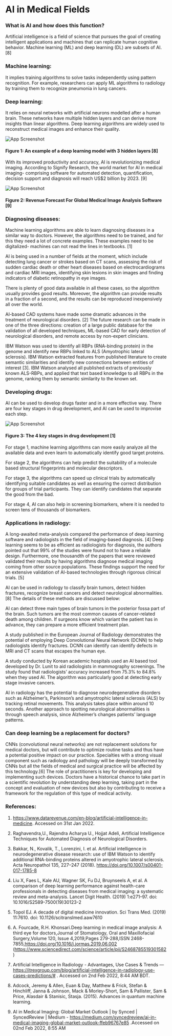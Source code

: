 
# AI in Medical Fields



### What is AI and how does this function?

Artificial intelligence is a field of science that pursues the goal of creating intelligent applications and machines that can replicate human cognitive behavior. Machine learning (ML) and deep learning (DL) are subsets of AI. [8]

### Machine learning:

It implies training algorithms to solve tasks independently using pattern recognition. For example, researchers can apply ML algorithms to radiology by training them to recognize pneumonia in lung cancers.

### Deep learning:

It relies on neural networks with artificial neurons modelled after a human brain. These networks have multiple hidden layers and can derive more insights than linear algorithms. Deep learning algorithms are widely used to reconstruct medical images and enhance their quality.



![App Screenshot](https://github.com/tansfabz/RESEARCH-PAPER/blob/main/reasearch%20paper/rp1%20edited.jpg?raw=true)
#### Figure 1: An example of a deep learning model with 3 hidden layers [8]


With its improved productivity and accuracy, AI is revolutionizing medical imaging. According to Signify Research, the world market for AI in medical imaging- comprising software for automated detection, quantification, decision support and diagnosis will reach US$2 billion by 2023. [9]


![App Screenshot](https://github.com/tansfabz/RESEARCH-PAPER/blob/main/reasearch%20paper/Screenshot%202022-02-02%20at%207.jpg?raw=true)
#### Figure 2: Revenue Forecast For Global Medical Image Analysis Software [9]

### Diagnosing diseases:

Machine learning algorithms are able to learn diagnosing diseases in a similar way to doctors. However, the algorithms need to be trained, and for this they need a lot of concrete examples. These examples need to be digitalized- machines can not read the lines in textbooks. [1]

AI is being used in a number of fields at the moment, which include detecting lung cancer or strokes based on CT scans, assessing the risk of sudden cardiac death or other heart diseases based on electrocardiograms and cardiac MRI images, identifying skin lesions in skin images and finding indicators of diabetic retinopathy in eye images.

There is plenty of good data available in all these cases, so the algorithm usually provides good results. Moreover, the algorithm can provide results in a fraction of a second, and the results can be reproduced inexpensively all over the world.

AI-based CAD systems have made some dramatic advances in the treatment of neurological disorders. [2] The future research can be made in one of the three directions: creation of a large public database for the validation of all developed techniques, ML-based CAD for early detection of neurological disorders, and remote access by non-expert clinicians.

IBM Watson was used to identify all RBPs (RNA-binding protein) in the genome and identify new RBPs linked to ALS (Amyotrophic lateral sclerosis). IBM Watson extracted features from published literature to create semantic similarities and identify new connections between entities of interest [3].  IBM Watson analysed all published extracts of previously known ALS-RBPs, and applied that text based knowledge to all RBPs in the genome, ranking them by semantic similarity to the known set.

### Developing drugs:

AI can be used to develop drugs faster and in a more effective way. There are four key stages in drug development, and AI can be used to improvise each step.

![App Screenshot](https://github.com/tansfabz/RESEARCH-PAPER/blob/main/reasearch%20paper/Screenshot%202022-02-02%20at%208.24.24%20PM.png?raw=true)
#### Figure 3: The 4 key stages in drug development [1]

For stage 1, machine learning algorithms can more easily analyze all the available data and even learn to automatically identify good target proteins. 

For stage 2, the algorithms can help predict the suitability of a molecule based structural fingerprints and molecular descriptors. 

For stage 3, the algorithms can speed up clinical trials by automatically identifying suitable candidates as well as ensuring the correct distribution for groups of trial participants. They can identify candidates that separate the good from the bad. 

For stage 4, AI can also help in screening biomarkers, where it is needed to screen tens of thousands of biomarkers.

### Applications in radiology:

A long-awaited meta-analysis compared the performance of deep learning software and radiologists in the field of imaging-based diagnosis. [4] Deep learning seems to be as efficient as radiologists for diagnosis, the authors pointed out that 99% of the studies were found not to have a reliable design. Furthermore, one thousandth of the papers that were reviewed validated their results by having algorithms diagnose medical imaging coming from other source populations. These findings support the need for an extensive validation of AI-based technologies through rigorous clinical trials. [5]


AI can be used in radiology to classify brain tumors, detect hidden fractures, recognize breast cancers and detect neurological abnormalities. [8] The details of these methods are discussed below: 

AI can detect three main types of brain tumors in the posterior fossa part of the brain. Such tumors are the most common causes of cancer-related death among children. If surgeons know which variant the patient has in advance, they can prepare a more efficient treatment plan.

A study published in the European Journal of Radiology demonstrates the potential of employing Deep Convolutional Neural Network (DCNN) to help  radiologists identify fractures. DCNN can identify can identify defects in MRI and CT scans that escapes the human eye.

A study conducted by Korean academic hospitals used an AI based tool developed by Dr. Lunit to aid radiologists in mammography screenings. The study found that radiologists’ accuracy increased from 75.3% to 84.8% when they used AI. The algorithm was particularly good at detecting early stage invasive cancers. 

AI in radiology has the potential to diagnose neurodegenerative disorders such as Alzheimer’s, Parkinson’s and amyotrophic lateral sclerosis (ALS) by tracking retinal movements. This analysis takes place within around 10 seconds. Another approach to spotting neurological abnormalities is through speech analysis, since Alzheimer’s changes patients’ language patterns.

### Can deep learning be a replacement for doctors?

CNNs (convolutional neural networks) are not replacement solutions for medical doctors, but will contribute to optimize routine tasks and thus have a potential positive impact on our practice. Specialties with a strong visual component such as radiology and pathology will be deeply transformed by CNNs but all the fields of medical and surgical practice will be affected by this technology.[6] The role of practitioners is key for developing and implementing such devices. Doctors have a historical chance to take part in a scientific revolution by understanding deep learning, taking part in the concept and evaluation of new devices but also by contributing to receive a framework for the regulation of this type of medical activity.

### References:

1. https://www.datarevenue.com/en-blog/artificial-intelligence-in-medicine. Accessed on 31st Jan 2022.
2. Raghavendra,U., Rajendra Acharya U., Hojjat Adeli, Artificial Intelligence Techniques for Automated Diagnosis of Neurological Disorders.
3.  Bakkar, N., Kovalik, T., Lorenzini, I. et al. Artificial intelligence in neurodegenerative disease research: use of IBM Watson to identify additional RNA-binding proteins altered in amyotrophic lateral sclerosis. Acta Neuropathol 135, 227–247 (2018). https://doi.org/10.1007/s00401-017-1785-8
4. Liu X, Faes L, Kale AU, Wagner SK, Fu DJ, Bruynseels A, et al. A comparison of deep learning performance against health-care professionals in detecting diseases from medical imaging: a systematic review and meta-analysis. Lancet Digit Health. (2019) 1:e271–97. doi: 10.1016/S2589-7500(19)30123-2

5. Topol EJ. A decade of digital medicine innovation. Sci Trans Med. (2019) 11:7610. doi: 10.1126/scitranslmed.aaw7610

6. A. Fourcade, R.H. Khonsari.Deep learning in medical image analysis: A third eye for doctors,Journal of Stomatology, Oral and Maxillofacial Surgery,Volume 120, Issue 4,2019,Pages 279-288,ISSN 2468-7855,https://doi.org/10.1016/j.jormas.2019.06.002 (https://www.sciencedirect.com/science/article/pii/S2468785519301582)

7. Artificial Intelligence in Radiology - Advantages, Use Cases & Trends — https://itrexgroup.com/blog/artificial-intelligence-in-radiology-use-cases-predictions/# . Accessed on 2nd Feb 2022, 8:44 AM BDT.

8. Adcock, Jeremy & Allen, Euan & Day, Matthew & Frick, Stefan & Hinchliff, Janna & Johnson, Mack & Morley-Short, Sam & Pallister, Sam & Price, Alasdair & Stanisic, Stasja. (2015). Advances in quantum machine learning.  

9. AI in Medical Imaging: Global Market Outlook | by Synced | SyncedReview | Medium - https://medium.com/syncedreview/ai-in-medical-imaging-global-market-outlook-ffeb96767e85 .Accessed on 02nd Feb 2022, 8:55 AM

